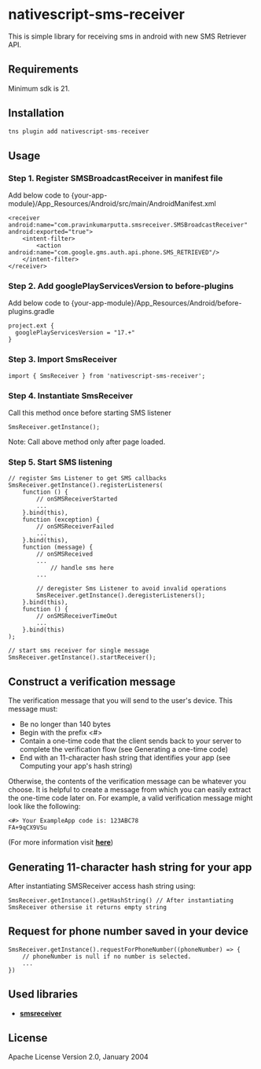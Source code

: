 # nativescript-sms-receiver

This is simple library for receiving sms in android with new SMS Retriever API.

## Requirements
Minimum sdk is 21.

## Installation

```javascript
tns plugin add nativescript-sms-receiver
```

## Usage
### Step 1. Register SMSBroadcastReceiver in manifest file

Add below code to {your-app-module}/App_Resources/Android/src/main/AndroidManifest.xml
```
<receiver android:name="com.pravinkumarputta.smsreceiver.SMSBroadcastReceiver" android:exported="true">
	<intent-filter>
		<action android:name="com.google.gms.auth.api.phone.SMS_RETRIEVED"/>
	</intent-filter>
</receiver>
```
### Step 2. Add googlePlayServicesVersion to before-plugins

Add below code to {your-app-module}/App_Resources/Android/before-plugins.gradle
```
project.ext {
  googlePlayServicesVersion = "17.+" 
}

```
### Step 3. Import SmsReceiver
```
import { SmsReceiver } from 'nativescript-sms-receiver';
```
### Step 4. Instantiate SmsReceiver
Call this method once before starting SMS listener
```
SmsReceiver.getInstance();
```
Note: Call above method only after page loaded.
### Step 5. Start SMS listening
```
// register Sms Listener to get SMS callbacks
SmsReceiver.getInstance().registerListeners(
    function () {
        // onSMSReceiverStarted
        ...
    }.bind(this),
    function (exception) {
        // onSMSReceiverFailed
        ...
    }.bind(this),
    function (message) {
        // onSMSReceived
        ...
            // handle sms here
        ...

        // deregister Sms Listener to avoid invalid operations
        SmsReceiver.getInstance().deregisterListeners();
    }.bind(this),
    function () {
        // onSMSReceiverTimeOut
        ...
    }.bind(this)
);

// start sms receiver for single message
SmsReceiver.getInstance().startReceiver();
```
## Construct a verification message
The verification message that you will send to the user's device. This message must:

 - Be no longer than 140 bytes
 - Begin with the prefix <#>
 - Contain a one-time code that the client sends back to your server to complete the verification flow (see Generating a one-time code)
 - End with an 11-character hash string that identifies your app (see Computing your app's hash string)

Otherwise, the contents of the verification message can be whatever you choose. It is helpful to create a message from which you can easily extract the one-time code later on. For example, a valid verification message might look like the following:
```
<#> Your ExampleApp code is: 123ABC78
FA+9qCX9VSu
```

(For more information visit [__here__](https://developers.google.com/identity/sms-retriever/verify))
## Generating 11-character hash string for your app
After instantiating SMSReceiver access hash string using:
```
SmsReceiver.getInstance().getHashString() // After instantiating SmsReceiver othersise it returns empty string
```
## Request for phone number saved in your device
```
SmsReceiver.getInstance().requestForPhoneNumber((phoneNumber) => {
    // phoneNumber is null if no number is selected.
    ...
})
```

## Used libraries
 * [__smsreceiver__](https://github.com/pravinkumarputta/smsreceiver)
    
## License

Apache License Version 2.0, January 2004
